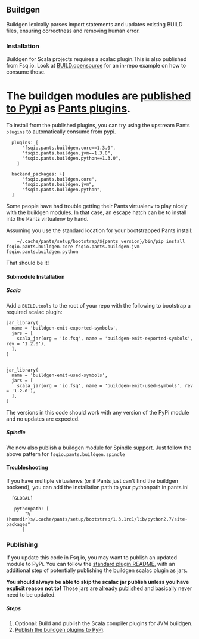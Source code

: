 ## Buildgen

Buildgen lexically parses import statements and updates existing BUILD files, ensuring correctness and removing human error.

### Installation
Buildgen for Scala projects requires a scalac plugin.This is also published from Fsq.io. Look at [BUILD.opensource](/BUILD.opensource) for an in-repo example on how to consume those.

The buildgen modules are [published to Pypi](https://pypi.python.org/pypi/fsqio.pants.buildgen.core) as [Pants plugins](https://www.pantsbuild.org/howto_plugin.html).
=======


To install from the published plugins, you can try using the upstream Pants `plugins` to automatically consume from pypi.

      plugins: [
          "fsqio.pants.buildgen.core==1.3.0",
          "fsqio.pants.buildgen.jvm==1.3.0",
          "fsqio.pants.buildgen.python==1.3.0",
        ]

      backend_packages: +[
          "fsqio.pants.buildgen.core",
          "fsqio.pants.buildgen.jvm",
          "fsqio.pants.buildgen.python",
      ]

Some people have had trouble getting their Pants virtualenv to play nicely with the buildgen modules.
In that case, an escape hatch can be to install into the Pants virtualenv by hand.

Assuming you use the standard location for your bootstrapped Pants install:

        ~/.cache/pants/setup/bootstrap/${pants_version}/bin/pip install fsqio.pants.buildgen.core fsqio.pants.buildgen.jvm fsqio.pants.buildgen.python

That should be it!




#### Submodule Installation

##### Scala
Add a `BUILD.tools` to the root of your repo with the following to bootstrap a required scalac plugin:
```
jar_library(
  name = 'buildgen-emit-exported-symbols',
  jars = [
    scala_jar(org = 'io.fsq', name = 'buildgen-emit-exported-symbols', rev = '1.2.0'),
  ],
)


jar_library(
  name = 'buildgen-emit-used-symbols',
  jars = [
    scala_jar(org = 'io.fsq', name = 'buildgen-emit-used-symbols', rev = '1.2.0'),
  ],
)
```

The versions in this code should work with any version of the PyPi module and no updates are expected.

##### Spindle
We now also publish a buildgen module for Spindle support.
Just follow the above pattern for `fsqio.pants.buildgen.spindle`


#### Troubleshooting
If you have multiple virtualenvs (or if Pants just can't find the buildgen backend),
you can add the installation path to your pythonpath in pants.ini


      [GLOBAL]

       pythonpath: [
           "%(homedir)s/.cache/pants/setup/bootstrap/1.3.1rc1/lib/python2.7/site-packages"
          ]


### Publishing

If you update this code in Fsq.io, you may want to publish an updated module to PyPi. You can follow the [standard plugin README](/src/python/fsqio/pants/README.md), with an additional step of potentially publishing the buildgen scalac plugin as jars.

**You should always be able to skip the scalac jar publish unless you have explicit reason not to!** Those jars are [already published](https://repo1.maven.org/maven2/io/fsq/) and basically never need to be updated.

##### Steps
1. Optional: Build and publish the Scala compiler plugins for JVM buildgen.
1. [Publish the buildgen plugins to PyPi](/src/python/fsqio/pants/).
